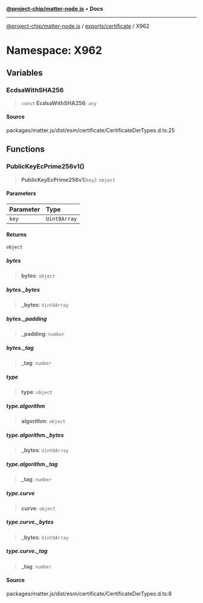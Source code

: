 [**@project-chip/matter-node.js**](../../../../README.md) • **Docs**

***

[@project-chip/matter-node.js](../../../../modules.md) / [exports/certificate](../../README.md) / X962

# Namespace: X962

## Variables

### EcdsaWithSHA256

> `const` **EcdsaWithSHA256**: `any`

#### Source

packages/matter.js/dist/esm/certificate/CertificateDerTypes.d.ts:25

## Functions

### PublicKeyEcPrime256v1()

> **PublicKeyEcPrime256v1**(`key`): `object`

#### Parameters

| Parameter | Type |
| :------ | :------ |
| `key` | `Uint8Array` |

#### Returns

`object`

##### bytes

> **bytes**: `object`

##### bytes.\_bytes

> **\_bytes**: `Uint8Array`

##### bytes.\_padding

> **\_padding**: `number`

##### bytes.\_tag

> **\_tag**: `number`

##### type

> **type**: `object`

##### type.algorithm

> **algorithm**: `object`

##### type.algorithm.\_bytes

> **\_bytes**: `Uint8Array`

##### type.algorithm.\_tag

> **\_tag**: `number`

##### type.curve

> **curve**: `object`

##### type.curve.\_bytes

> **\_bytes**: `Uint8Array`

##### type.curve.\_tag

> **\_tag**: `number`

#### Source

packages/matter.js/dist/esm/certificate/CertificateDerTypes.d.ts:8
